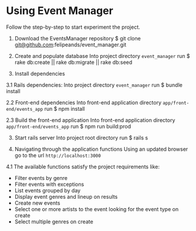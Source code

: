 # Using Event Manager

Follow the step-by-step to start experiment the project.

1. Download the EventsManager repository
$ git clone git@github.com:felipeands/event_manager.git

2. Create and populate database
Into project directory `event_manager` run
$ rake db:create || rake db:migrate || rake db:seed

3. Install dependencies

3.1 Rails dependencies: 
Into project directory `event_manager` run
$ bundle install

2.2 Front-end dependencies
Into front-end application directory `app/front-end/events_app` run
$ npm install

2.3 Build the front-end application
Into front-end application directory `app/front-end/events_app` run
$ npm run build:prod

3. Start rails server
Into project root directory run
$ rails s

4. Navigating through the application functions
Using an updated browser go to the url `http://localhost:3000`

4.1 The available functions satisfy the project requirements like:
- Filter events by genre
- Filter events with exceptions
- List events grouped by day
- Display event genres and lineup on results
- Create new events
- Select one or more artists to the event looking for the event type on create
- Select multiple genres on create

